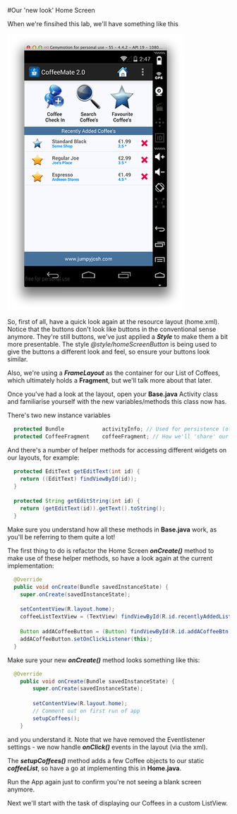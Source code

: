 #Our 'new look' Home Screen

When we're finsihed this lab, we'll have something like this

![](../img/lab0301.png)

So, first of all, have a quick look again at the resource layout (home.xml). Notice that the buttons don't look like buttons in the conventional sense anymore. They're still buttons, we've just applied a <b><i>Style</i></b> to make them a bit more presentable. The style <i>@style/homeScreenButton</i> is being used to give the buttons a different look and feel, so ensure your buttons look similar. 

Also, we're using a <b><i>FrameLayout</i></b> as the container for our List of Coffees, which ultimately holds a <b>Fragment</b>, but we'll talk more about that later.

Once you've had a look at the layout, open your <b>Base.java</b> Activity class and familiarise yourself with the new variables/methods this class now has. 

There's two new instance variables 

~~~java
  protected Bundle            activityInfo; // Used for persistence (of sorts)
  protected CoffeeFragment    coffeeFragment; // How we'll 'share' our List of Coffees between Activities
~~~

And there's a number of helper methods for accessing different widgets on our layouts, for example:

~~~java
  protected EditText getEditText(int id) {
    return ((EditText) findViewById(id));
  }

  protected String getEditString(int id) {
    return (getEditText(id)).getText().toString();
  }
~~~

Make sure you understand how all these methods in <b>Base.java</b> work, as you'll be referring to them quite a lot!

The first thing to do is refactor the Home Screen <b><i>onCreate()</i></b> method to make use of these helper methods, so have a look again at the current implementation:

~~~java
  @Override
  public void onCreate(Bundle savedInstanceState) {
    super.onCreate(savedInstanceState);

    setContentView(R.layout.home);
    coffeeListTextView = (TextView) findViewById(R.id.recentlyAddedListEmpty);

    Button addACoffeeButton = (Button) findViewById(R.id.addACoffeeBtn);
    addACoffeeButton.setOnClickListener(this);
  }
~~~

Make sure your new <b><i>onCreate()</i></b> method looks something like this:

~~~java
  @Override
    public void onCreate(Bundle savedInstanceState) {
        super.onCreate(savedInstanceState);
     
        setContentView(R.layout.home);
        // Comment out on first run of app
        setupCoffees(); 
    }
~~~

and you understand it. Note that we have removed the Eventlistener settings - we now handle <b><i>onClick()</i></b> events in the layout (via the xml).

The <b><i>setupCoffees()</i></b> method adds a few Coffee objects to our static <b><i>coffeeList</i></b>, so have a go at implementing this in <b>Home.java</b>.

Run the App again just to confirm you're not seeing a blank screen anymore.

Next we'll start with the task of displaying our Coffees in a custom ListView.